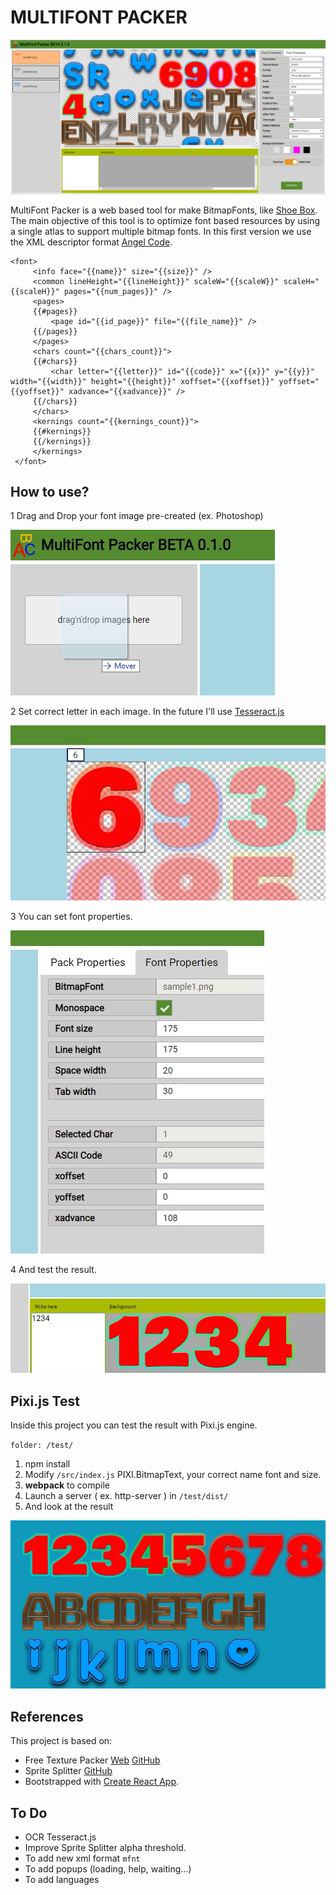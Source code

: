 MULTIFONT PACKER
=

![image](https://raw.githubusercontent.com/rtalon83/multifont-react-app/master/doc/capture1.jpg)

MultiFont Packer is a web based tool for make BitmapFonts, like [Shoe Box](https://renderhjs.net/shoebox/).
The main objective of this tool is to optimize font based resources by using a single atlas to support multiple bitmap fonts.
In this first version we use the XML descriptor format [Angel Code](https://www.angelcode.com/products/bmfont/).

```
<font>
     <info face="{{name}}" size="{{size}}" />
     <common lineHeight="{{lineHeight}}" scaleW="{{scaleW}}" scaleH="{{scaleH}}" pages="{{num_pages}}" />
     <pages>
     {{#pages}}
         <page id="{{id_page}}" file="{{file_name}}" />
     {{/pages}}
     </pages>
     <chars count="{{chars_count}}">
     {{#chars}}
         <char letter="{{letter}}" id="{{code}}" x="{{x}}" y="{{y}}" width="{{width}}" height="{{height}}" xoffset="{{xoffset}}" yoffset="{{yoffset}}" xadvance="{{xadvance}}" />
     {{/chars}}
     </chars>
     <kernings count="{{kernings_count}}">
     {{#kernings}}
     {{/kernings}}
     </kernings>
 </font>
```

## How to use?

1 Drag and Drop your font image pre-created (ex. Photoshop)

![tuto1](https://raw.githubusercontent.com/rtalon83/multifont-react-app/master/doc/tuto1.jpg)

2 Set correct letter in each image. In the future I'll use [Tesseract.js](https://tesseract.projectnaptha.com/)

![tuto2](https://raw.githubusercontent.com/rtalon83/multifont-react-app/master/doc/tuto2.jpg)

3 You can set font properties.

![tuto3](https://raw.githubusercontent.com/rtalon83/multifont-react-app/master/doc/tuto4.jpg)

4 And test the result.

![tuto4](https://raw.githubusercontent.com/rtalon83/multifont-react-app/master/doc/tuto3.jpg)

## Pixi.js Test

Inside this project you can test the result with Pixi.js engine.

`folder: /test/`

1. npm install
2. Modify `/src/index.js` PIXI.BitmapText, your correct name font and size.
3. **webpack** to compile
4. Launch a server ( ex. http-server ) in `/test/dist/`
5. And look at the result

![tuto6](https://raw.githubusercontent.com/rtalon83/multifont-react-app/master/doc/tuto6.jpg)

## References
This project is based on:

- Free Texture Packer [Web](http://free-tex-packer.com/) [GitHub](https://github.com/odrick/free-tex-packer)
- Sprite Splitter [GitHub](https://github.com/bmarwane/spriteSplitter)
- Bootstrapped with [Create React App](https://github.com/facebookincubator/create-react-app).

## To Do

- OCR Tesseract.js
- Improve Sprite Splitter alpha threshold.
- To add new xml format `mfnt`
- To add popups (loading, help, waiting...)
- To add languages
